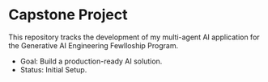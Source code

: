 # Capstone Project
This repository tracks the development of my multi-agent AI application for the Generative AI Engineering Fewlloship Program.
 - Goal: Build a production-ready AI solution.
 - Status: Initial Setup.
